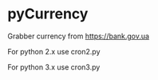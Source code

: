 # pyCurrency

Grabber currency from https://bank.gov.ua

For python 2.x use cron2.py

For python 3.x use cron3.py

